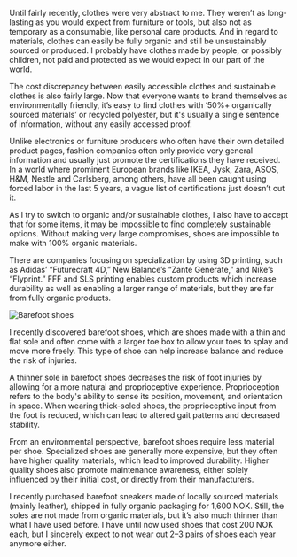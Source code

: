 Until fairly recently, clothes were very abstract to me. They weren’t as long-lasting as you would expect from furniture or tools, but also not as temporary as a consumable, like personal care products. And in regard to materials, clothes can easily be fully organic and still be unsustainably sourced or produced. I probably have clothes made by people, or possibly children, not paid and protected as we would expect in our part of the world.

 The cost discrepancy between easily accessible clothes and sustainable clothes is also fairly large. Now that everyone wants to brand themselves as environmentally friendly, it’s easy to find clothes with ‘50%+ organically sourced materials’ or recycled polyester, but it's usually a single sentence of information, without any easily accessed proof.

Unlike electronics or furniture producers who often have their own detailed product pages, fashion companies often only provide very general information and usually just promote the certifications they have received. In a world where prominent European brands like IKEA, Jysk, Zara, ASOS, H&M, Nestle and Carlsberg, among others, have all been caught using forced labor in the last 5 years, a vague list of certifications just doesn’t cut it.

As I try to switch to organic and/or sustainable clothes, I also have to accept that for some items, it may be impossible to find completely sustainable options. Without making very large compromises, shoes are impossible to make with 100% organic materials.

There are companies focusing on specialization by using 3D printing, such as Adidas’ “Futurecraft 4D,” New Balance’s “Zante Generate,” and Nike’s “Flyprint.” FFF and SLS printing enables custom products which increase durability as well as enabling a larger range of materials, but they are far from fully organic products.

![Barefoot shoes](https://i.imgur.com/wOhG1es.jpgp "Be Lenka")

I recently discovered barefoot shoes, which are shoes made with a thin and flat sole and often come with a larger toe box to allow your toes to splay and move more freely. This type of shoe can help increase balance and reduce the risk of injuries.

A thinner sole in barefoot shoes decreases the risk of foot injuries by allowing for a more natural and proprioceptive experience. Proprioception refers to the body's ability to sense its position, movement, and orientation in space. When wearing thick-soled shoes, the proprioceptive input from the foot is reduced, which can lead to altered gait patterns and decreased stability.

From an environmental perspective, barefoot shoes require less material per shoe. Specialized shoes are generally more expensive, but they often have higher quality materials, which lead to improved durability. Higher quality shoes also promote maintenance awareness, either solely influenced by their initial cost, or directly from their manufacturers.

I recently purchased barefoot sneakers made of locally sourced materials (mainly leather), shipped in fully organic packaging for 1,600 NOK. Still, the soles are not made from organic materials, but it’s also much thinner than what I have used before. I have until now used shoes that cost 200 NOK each, but I sincerely expect to not wear out 2–3 pairs of shoes each year anymore either.